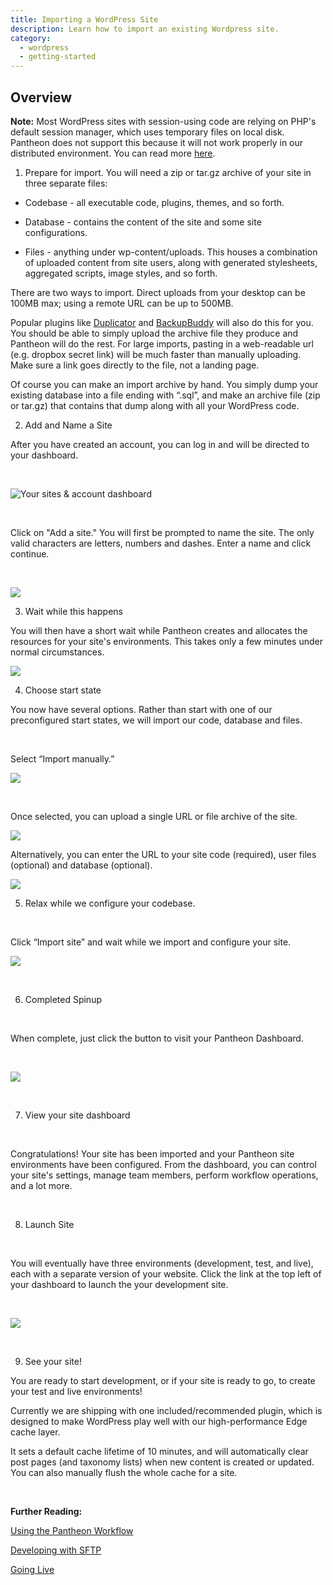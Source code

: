 ```yaml
---
title: Importing a WordPress Site
description: Learn how to import an existing Wordpress site.
category:
  - wordpress
  - getting-started
---
```


 ## Overview  
 **Note:** Most WordPress sites with session-using code are relying on PHP's default session manager, which uses temporary files on local disk. Pantheon does not support this because it will not work properly in our distributed environment. You can read more [here](/articles/wordpress/wordpress-and-php-sessions#wordpress-and-php-sessions).

1. Prepare for import. You will need a zip or tar.gz archive of your site in three separate files:

* Codebase - all executable code, plugins, themes, and so forth.

* Database - contains the content of the site and some site configurations.

* Files - anything under wp-content/uploads. This houses a combination of uploaded content from site users, along with generated stylesheets, aggregated scripts, image styles, and so forth.

​There are two ways to import. Direct uploads from your desktop can be 100MB max; using a remote URL can be up to 500MB.

Popular plugins like [Duplicator](http://wordpress.org/plugins/duplicator/) and [BackupBuddy](http://ithemes.com/codex/page/BackupBuddy) will also do this for you. You should be able to simply upload the archive file they produce and Pantheon will do the rest. For large imports, pasting in a web-readable url (e.g. dropbox secret link) will be much faster than manually uploading. Make sure a link goes directly to the file, not a landing page.

Of course you can make an import archive by hand. You simply dump your existing database into a file ending with “.sql”, and make an archive file (zip or tar.gz) that contains that dump along with all your WordPress code.

2. Add and Name a Site

After you have created an account, you can log in and will be directed to your dashboard.

 

![Your sites & account dashboard](https://pantheon-systems.desk.com/customer/portal/attachments/247520)

 

Click on "Add a site." You will first be prompted to name the site. The only valid characters are letters, numbers and dashes. Enter a name and click continue.

 

![](https://pantheon-systems.desk.com/customer/portal/attachments/247523)

3. Wait while this happens

You will then have a short wait while Pantheon creates and allocates the resources for your site's environments. This takes only a few minutes under normal circumstances.

![](https://pantheon-systems.desk.com/customer/portal/attachments/247524)

4. Choose start state

You now have several options. Rather than start with one of our preconfigured start states, we will import our code, database and files.

 

Select “Import manually.”

 ![](https://pantheon-systems.desk.com/customer/portal/attachments/247521)  
 

Once selected, you can upload a single URL or file archive of the site.  


 ![](https://pantheon-systems.desk.com/customer/portal/attachments/259156)  


Alternatively, you can enter the URL to your site code (required), user files (optional) and database (optional).

 ![](https://pantheon-systems.desk.com/customer/portal/attachments/247522)

5. Relax while we configure your codebase.

 

Click “Import site” and wait while we import and configure your site.

![](https://pantheon-systems.desk.com/customer/portal/attachments/247524)

 

6. Completed Spinup

 

When complete, just click the button to visit your Pantheon Dashboard.

 

![](https://pantheon-systems.desk.com/customer/portal/attachments/247525)

 

7. View your site dashboard

 

Congratulations! Your site has been imported and your Pantheon site environments have been configured. From the dashboard, you can control your site's settings, manage team members, perform workflow operations, and a lot more.

 

8. Launch Site

 

You will eventually have three environments (development, test, and live), each with a separate version of your website. Click the link at the top left of your dashboard to launch the your development site.

 

![](https://pantheon-systems.desk.com/customer/portal/attachments/247528)

 

9. See your site!

You are ready to start development, or if your site is ready to go, to create your test and live environments!

Currently we are shipping with one included/recommended plugin, which is designed to make WordPress play well with our high-performance Edge cache layer.

It sets a default cache lifetime of 10 minutes, and will automatically clear post pages (and taxonomy lists) when new content is created or updated. You can also manually flush the whole cache for a site.

 

**Further Reading:**

[Using the Pantheon Workflow](/documentation/howto/using-the-pantheon-workflow/)

[Developing with SFTP](/articles/sites/code/developing-directly-with-sftp-mode)

[Going Live](/articles/going-live)



 
